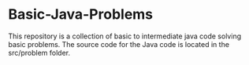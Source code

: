 # Basic-Java-Problems

This repository is a collection of basic to intermediate java code solving basic problems. The source code for the Java code is located in the src/problem folder.
